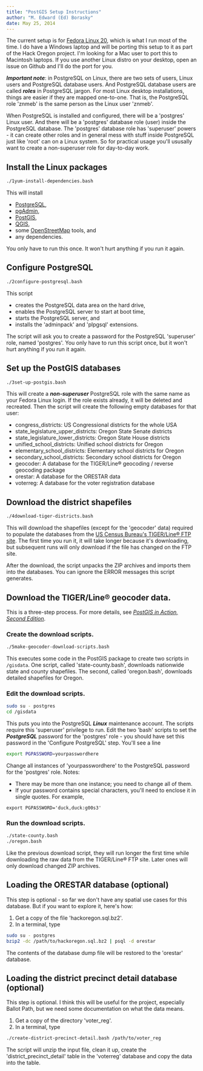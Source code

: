 ```yaml
---
title: "PostGIS Setup Instructions"
author: "M. Edward (Ed) Borasky"
date: May 25, 2014
---
```


The current setup is for [Fedora Linux 20](https://fedoraproject.org/), which is what I run most of the time. I do have a Windows laptop and will be porting this setup to it as part of the Hack Oregon project. I'm looking for a Mac user to port this to Macintosh laptops. If you use another Linux distro on your desktop, open an issue on Github and I'll do the port for you.

***Important note***: in PostgreSQL on Linux, there are two sets of users, Linux users and PostgreSQL database users. And PostgreSQL database users are called ***roles*** in PostgreSQL jargon. For most Linux desktop installations, things are easier if they are mapped one-to-one. That is, the PostgreSQL role 'znmeb' is the same person as the Linux user 'znmeb'.

When PostgreSQL is installed and configured, there will be a 'postgres' Linux user. And there will be a 'postgres' database role (user) inside the PostgreSQL database. The 'postgres' database role has 'superuser' powers - it can create other roles and in general mess with stuff inside PostgreSQL just like 'root' can on a Linux system. So for practical usage you'll ususally want to create a non-superuser role for day-to-day work.

## Install the Linux packages

```bash
./1yum-install-dependencies.bash
```

This will install 

* [PostgreSQL](http://www.postgresql.org/),
* [pgAdmin](http://www.pgadmin.org/index.php),
* [PostGIS](http://postgis.net/),
* [QGIS](http://www.qgis.org/en/site/),
* some [OpenStreetMap](www.openstreetmap.org/) tools, and
* any dependencies.

You only have to run this once. It won't hurt anything if you run it again.

## Configure PostgreSQL

```bash
./2configure-postgresql.bash
```

This script

* creates the PostgreSQL data area on the hard drive,
* enables the PostgreSQL server to start at boot time,
* starts the PostgreSQL server, and
* installs the 'adminpack' and 'plpgsql' extensions.

The script will ask you to create a password for the PostgreSQL 'superuser' role, named 'postgres'. You only have to run this script once, but it won't hurt anything if you run it again.

## Set up the PostGIS databases

```bash
./3set-up-postgis.bash
```

This will create a ***non-superuser*** PostgreSQL role with the same name as your Fedora Linux login. If the role exists already, it will be deleted and recreated. Then the script will create the following empty databases for that user:

* congress_districts: US Congressional districts for the whole USA
* state_legislature_upper_districts: Oregon State Senate districts
* state_legislature_lower_districts: Oregon State House districts
* unified_school_districts: Unified school districts for Oregon
* elementary_school_districts: Elementary school districts for Oregon
* secondary_school_districts: Secondary school districts for Oregon
* geocoder: A database for the TIGER/Line® geocoding / reverse geocoding package
* orestar: A database for the ORESTAR data
* voterreg: A database for the voter registration database

## Download the district shapefiles

```bash
./4download-tiger-districts.bash
```

This will download the shapefiles (except for the 'geocoder' data) required to populate the databases from the [US Census Bureau's TIGER/Line® FTP site](http://www.census.gov/geo/maps-data/data/tiger-line.html). The first time you run it, it will take longer because it's downloading, but subsequent runs will only download if the file has changed on the FTP site.

After the download, the script unpacks the ZIP archives and imports them into the databases. You can ignore the ERROR messages this script generates.

## Download the TIGER/Line® geocoder data.

This is a three-step process. For more details, see [_PostGIS in Action, Second Edition_](http://www.manning.com/obe2/).

### Create the download scripts.

```bash
./5make-geocoder-download-scripts.bash
```

This executes some code in the PostGIS package to create two scripts in `/gisdata`. One script, called 'state-county.bash', downloads nationwide state and county shapefiles. The second, called 'oregon.bash', downloads detailed shapefiles for Oregon.

### Edit the download scripts.

```bash
sudo su - postgres
cd /gisdata
```

This puts you into the PostgreSQL ***Linux*** maintenance account. The scripts require this 'superuser' privilege to run. Edit the two 'bash' scripts to set the ***PostgreSQL*** password for the 'postgres' role - you should have set this password in the 'Configure PostgreSQL' step. You'll see a line

```bash
export PGPASSWORD=yourpasswordhere
```

Change all instances of 'yourpasswordhere' to the PostgreSQL password for the 'postgres' role. Notes:
	
* There may be more than one instance; you need to change all of them.
* If your password contains special characters, you'll need to enclose it in single quotes. For example,

```
export PGPASSWORD='duck,duck:g00s3'
```

### Run the download scripts.

```bash
./state-county.bash
./oregon.bash
```

Like the previous download script, they will run longer the first time while downloading the raw data from the TIGER/Line® FTP site. Later ones will only download changed ZIP archives.

## Loading the ORESTAR database (optional)

This step is optional - so far we don't have any spatial use cases for this database. But if you want to explore it, here's how:

1. Get a copy of the file 'hackoregon.sql.bz2'.
1. In a terminal, type

```bash
sudo su - postgres
bzip2 -dc /path/to/hackoregon.sql.bz2 | psql -d orestar
```

The contents of the database dump file will be restored to the 'orestar' database.

## Loading the district precinct detail database (optional)

This step is optional. I think this will be useful for the project, especially Ballot Path, but we need some documentation on what the data means.

1. Get a copy of the directory 'voter_reg'.
1. In a terminal, type

```bash
./create-district-precinct-detail.bash /path/to/voter_reg
```

The script will unzip the input file, clean it up, create the 'district_precinct_detail' table in the 'voterreg' database and copy the data into the table.
